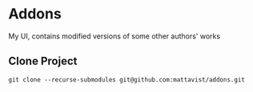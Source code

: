 # Addons

My UI, contains modified versions of some other authors' works

## Clone Project

`git clone --recurse-submodules git@github.com:mattavist/addons.git`
